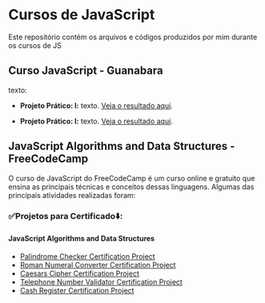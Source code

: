 # Cursos de JavaScript

Este repositório contém os arquivos e códigos produzidos por mim durante os cursos de JS

## Curso JavaScript - Guanabara

texto:

- **Projeto Prático: l:** texto. [Veja o resultado aqui](#).

- **Projeto Prático: l:** texto. [Veja o resultado aqui](#).

##  JavaScript Algorithms and Data Structures - FreeCodeCamp
O curso de JavaScript do FreeCodeCamp é um curso online e gratuito que ensina as principais técnicas e conceitos dessas linguagens. Algumas das principais atividades realizadas foram:

### ✅Projetos para Certificado⬇️:
#### JavaScript Algorithms and Data Structures
- [Palindrome Checker Certification Project](https://your-username.github.io/palindrome-checker/)
- [Roman Numeral Converter Certification Project](https://your-username.github.io/roman-numeral-converter/)
- [Caesars Cipher Certification Project](https://your-username.github.io/caesars-cipher/)
- [Telephone Number Validator Certification Project](https://your-username.github.io/telephone-number-validator/)
- [Cash Register Certification Project](https://your-username.github.io/cash-register/)
